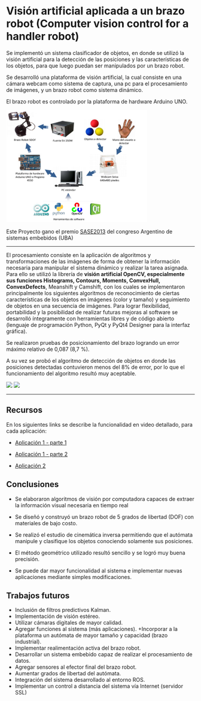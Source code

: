 # Visión artificial aplicada a un brazo robot (Computer vision control for a handler robot)

Se implementó un sistema clasificador de objetos, en donde se utilizó
la visión artificial para la detección de las posiciones y las características de los objetos,
para que luego puedan ser manipulados por un brazo robot.

Se desarrolló una plataforma de visión artificial, la cual consiste en una cámara webcam
como sistema de captura, una pc para el procesamiento de imágenes, y un brazo robot como
sistema dinámico. 

El brazo robot es controlado por la plataforma de hardware Arduino
UNO. 

<img src="_images/2.jpg" height="300">

Este Proyecto gano el premio [SASE2013](http://www.sase.com.ar/2013/concurso-de-proyectos-estudiantiles/) del congreso Argentino de sistemas embebidos (UBA)

---
El procesamiento consiste en la aplicación de algoritmos y transformaciones de las
imágenes de forma de obtener la información necesaria para manipular el sistema dinámico
y realizar la tarea asignada. Para ello se utilizó la librería de **visión artificial OpenCV,
especialmente sus funciones Histograms, Contours, Moments, ConvexHull, ConvexDefects**,
Meanshift y Camshift, con los cuales se implementaron principalmente los siguientes
algoritmos de reconocimiento de ciertas características de los objetos en imágenes (color y
tamaño) y seguimiento de objetos en una secuencia de imágenes.
Para lograr flexibilidad, portabilidad y la posibilidad de realizar futuras mejoras al
software se desarrolló íntegramente con herramientas libres y de código abierto (lenguaje de
programación Python, PyQt y PyQt4 Designer para la interfaz gráfica).

Se realizaron pruebas de posicionamiento del brazo logrando un error máximo relativo
de 0,087 (8,7 %). 

A su vez se probó el algoritmo de detección de objetos en donde las
posiciones detectadas contuvieron menos del 8% de error, por lo que el funcionamiento del
algoritmo resultó muy aceptable.

<img src="_images/brazo1.gif" height="300">

<img src="https://j.gifs.com/J8rnXJ.gif" height="300">

--- 

## Recursos 

En los siguientes links se describe la funcionalidad en video detallado, para cada aplicación: 

+ [Aplicación 1 - parte 1](https://youtu.be/nQJZ3TgWzf0)

+ [Aplicación 1 - parte 2](https://youtu.be/dcXRqZSGfdI)

+ [Aplicación 2](https://youtu.be/QIql3Fn_dZQ)

## Conclusiones 

- Se elaboraron algoritmos de visión por computadora capaces de extraer la
información visual necesaria en tiempo real

- Se diseñó y construyó un brazo robot de 5 grados de libertad (DOF) con materiales de bajo costo.

- Se realizó el estudio de cinemática inversa permitiendo que el autómata manipule y clasifique los objetos conociendo solamente sus posiciones.

- El método geométrico utilizado resultó sencillo y se logró muy buena precisión.
- Se puede dar mayor funcionalidad al sistema e implementar nuevas aplicaciones mediante simples modificaciones.


## Trabajos futuros 

+ Inclusión de filtros predictivos Kalman.
+ Implementación de visión estéreo.
+ Utilizar cámaras digitales de mayor calidad.
+ Agregar funciones al sistema (más aplicaciones).
+Incorporar a la plataforma un autómata de mayor tamaño y
capacidad (brazo industrial).
+ Implementar realimentación activa del brazo robot.
+ Desarrollar un sistema embebido capaz de realizar el
procesamiento de datos.
+ Agregar sensores al efector final del brazo robot.
+ Aumentar grados de libertad del autómata.
+ Integración del sistema desarrollado al entorno ROS.
+ Implementar un control a distancia del sistema vía Internet
(servidor SSL)




